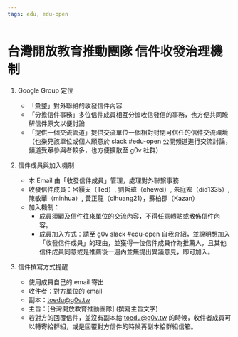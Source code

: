 ```yaml
---
tags: edu, edu-open
---
```

# 台灣開放教育推動團隊 信件收發治理機制

1. Google Group 定位

    - 「彙整」對外聯絡的收發信件內容
    - 「分擔信件事務」多位信件成員相互分擔收信發信的事務，也方便共同瞭解信件原文以便討論
    - 「提供一個交流管道」提供交流單位一個相對封閉可信任的信件交流環境（也樂見該單位或個人願意於 slack #edu-open 公開頻道進行交流討論，頻道受眾參與者較多，也方便擴散至 g0v 社群）

2. 信件成員與加入機制

    - 本 Email 由「收發信件成員」管理，處理對外聯繫事務
    - 收發信件成員：呂顥天（Ted）, 劉哲瑋（chewei）, 朱庭宏（did1335）,陳敏華（minhua）, 黃正龍（clhuang21），蘇柏郡（Kazan）
    - 加入機制：
        - 成員須顧及信件往來單位的交流內容，不得任意轉貼或散佈信件內容。
        - 成員加入方式：請至 g0v slack #edu-open 自我介紹，並說明想加入「收發信件成員」的理由，並獲得一位信件成員作為推薦人，且其他信件成員同意或是推薦後一週內並無提出異議意見，即可加入。

3. 信件撰寫方式提醒

    - 使用成員自己的 email 寄出
    - 收件者：對方單位的 email
    - 副本：[toedu@g0v.tw](mailto:toedu@g0v.tw)
    - 主旨：[台灣開放教育推動團隊] (撰寫主旨文字)
    - 若對方的回覆信件，並沒有副本給 [toedu@g0v.tw](toedu@g0v.tw) 的時候，收件者成員可以轉寄給群組，或是回覆對方信件的時候再副本給群組信箱。